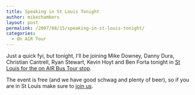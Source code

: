```yaml
---
title: Speaking in St Louis Tonight
author: mikechambers
layout: post
permalink: /2007/08/15/speaking-in-st-louis-tonight/
categories:
  - On AIR Tour
---
```



Just a quick fyi, but tonight, I&#8217;ll be joining Mike Downey, Danny Dura, Christian Cantrell, Ryan Stewart, Kevin Hoyt and Ben Forta tonight in [St Louis for the on AIR Bus Tour stop][1].

The event is free (and we have good schwag and plenty of beer), so if you are in St Louis make sure to [join us][1].

 [1]: http://onair.adobe.com/schedule/cities/stlouis.php